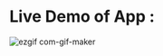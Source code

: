 # Live Demo of App :
![ezgif com-gif-maker](https://user-images.githubusercontent.com/56574341/123391457-af33b680-d5b9-11eb-9563-d4be1da6946d.gif)

